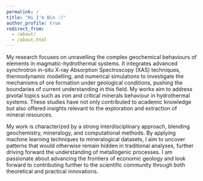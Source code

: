 ```yaml
---
permalink: /
title: "Hi I'm Bin :)"
author_profile: true
redirect_from: 
  - /about/
  - /about.html
---
```


My research focuses on unravelling the complex geochemical behaviours of elements in magmatic-hydrothermal systems. It integrates advanced synchrotron in-situ X-ray Absorption Spectroscopy (XAS) techniques, thermodynamic modelling, and numerical simulations to investigate the mechanisms of ore formation under geological conditions, pushing the boundaries of current understanding in this field. My works aim to address pivotal topics such as iron and critical minerals behaviour in hydrothermal systems. These studies have not only contributed to academic knowledge but also offered insights relevant to the exploration and extraction of mineral resources.

My work is characterized by a strong interdisciplinary approach, blending geochemistry, mineralogy, and computational methods. By applying machine learning techniques to mineralogical datasets, I aim to uncover patterns that would otherwise remain hidden in traditional analyses, further driving forward the understanding of metallogenic processes. I am passionate about advancing the frontiers of economic geology and look forward to contributing further to the scientific community through both theoretical and practical innovations.

